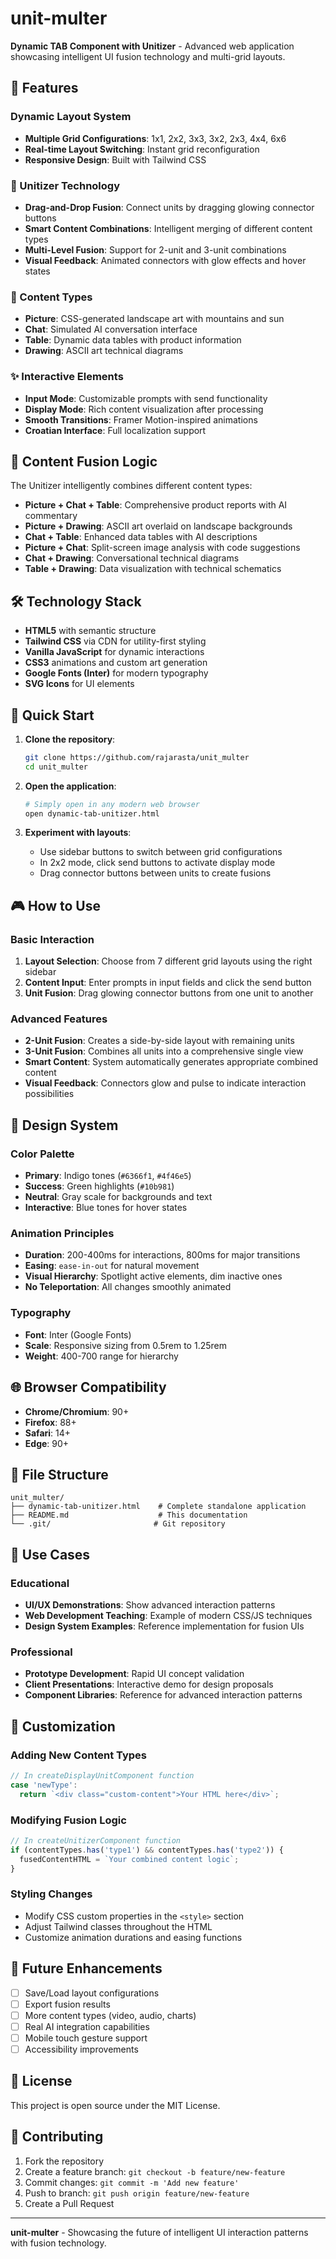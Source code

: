 # unit-multer

**Dynamic TAB Component with Unitizer** - Advanced web application showcasing intelligent UI fusion technology and multi-grid layouts.

## 🚀 Features

### Dynamic Layout System
- **Multiple Grid Configurations**: 1x1, 2x2, 3x3, 3x2, 2x3, 4x4, 6x6
- **Real-time Layout Switching**: Instant grid reconfiguration
- **Responsive Design**: Built with Tailwind CSS

### 🔗 Unitizer Technology
- **Drag-and-Drop Fusion**: Connect units by dragging glowing connector buttons
- **Smart Content Combinations**: Intelligent merging of different content types
- **Multi-Level Fusion**: Support for 2-unit and 3-unit combinations
- **Visual Feedback**: Animated connectors with glow effects and hover states

### 🎨 Content Types
- **Picture**: CSS-generated landscape art with mountains and sun
- **Chat**: Simulated AI conversation interface
- **Table**: Dynamic data tables with product information
- **Drawing**: ASCII art technical diagrams

### ✨ Interactive Elements
- **Input Mode**: Customizable prompts with send functionality
- **Display Mode**: Rich content visualization after processing
- **Smooth Transitions**: Framer Motion-inspired animations
- **Croatian Interface**: Full localization support

## 🎯 Content Fusion Logic

The Unitizer intelligently combines different content types:

- **Picture + Chat + Table**: Comprehensive product reports with AI commentary
- **Picture + Drawing**: ASCII art overlaid on landscape backgrounds
- **Chat + Table**: Enhanced data tables with AI descriptions  
- **Picture + Chat**: Split-screen image analysis with code suggestions
- **Chat + Drawing**: Conversational technical diagrams
- **Table + Drawing**: Data visualization with technical schematics

## 🛠️ Technology Stack

- **HTML5** with semantic structure
- **Tailwind CSS** via CDN for utility-first styling
- **Vanilla JavaScript** for dynamic interactions
- **CSS3** animations and custom art generation
- **Google Fonts (Inter)** for modern typography
- **SVG Icons** for UI elements

## 🚀 Quick Start

1. **Clone the repository**:
   ```bash
   git clone https://github.com/rajarasta/unit_multer
   cd unit_multer
   ```

2. **Open the application**:
   ```bash
   # Simply open in any modern web browser
   open dynamic-tab-unitizer.html
   ```

3. **Experiment with layouts**:
   - Use sidebar buttons to switch between grid configurations
   - In 2x2 mode, click send buttons to activate display mode
   - Drag connector buttons between units to create fusions

## 🎮 How to Use

### Basic Interaction
1. **Layout Selection**: Choose from 7 different grid layouts using the right sidebar
2. **Content Input**: Enter prompts in input fields and click the send button
3. **Unit Fusion**: Drag glowing connector buttons from one unit to another

### Advanced Features
- **2-Unit Fusion**: Creates a side-by-side layout with remaining units
- **3-Unit Fusion**: Combines all units into a comprehensive single view
- **Smart Content**: System automatically generates appropriate combined content
- **Visual Feedback**: Connectors glow and pulse to indicate interaction possibilities

## 🎨 Design System

### Color Palette
- **Primary**: Indigo tones (`#6366f1`, `#4f46e5`)
- **Success**: Green highlights (`#10b981`)
- **Neutral**: Gray scale for backgrounds and text
- **Interactive**: Blue tones for hover states

### Animation Principles
- **Duration**: 200-400ms for interactions, 800ms for major transitions
- **Easing**: `ease-in-out` for natural movement
- **Visual Hierarchy**: Spotlight active elements, dim inactive ones
- **No Teleportation**: All changes smoothly animated

### Typography
- **Font**: Inter (Google Fonts)
- **Scale**: Responsive sizing from 0.5rem to 1.25rem
- **Weight**: 400-700 range for hierarchy

## 🌐 Browser Compatibility

- **Chrome/Chromium**: 90+
- **Firefox**: 88+
- **Safari**: 14+
- **Edge**: 90+

## 📁 File Structure

```
unit_multer/
├── dynamic-tab-unitizer.html    # Complete standalone application
├── README.md                    # This documentation
└── .git/                       # Git repository
```

## 🎯 Use Cases

### Educational
- **UI/UX Demonstrations**: Show advanced interaction patterns
- **Web Development Teaching**: Example of modern CSS/JS techniques
- **Design System Examples**: Reference implementation for fusion UIs

### Professional
- **Prototype Development**: Rapid UI concept validation
- **Client Presentations**: Interactive demo for design proposals
- **Component Libraries**: Reference for advanced interaction patterns

## 🔧 Customization

### Adding New Content Types
```javascript
// In createDisplayUnitComponent function
case 'newType': 
  return `<div class="custom-content">Your HTML here</div>`;
```

### Modifying Fusion Logic
```javascript
// In createUnitizerComponent function
if (contentTypes.has('type1') && contentTypes.has('type2')) {
  fusedContentHTML = `Your combined content logic`;
}
```

### Styling Changes
- Modify CSS custom properties in the `<style>` section
- Adjust Tailwind classes throughout the HTML
- Customize animation durations and easing functions

## 🚀 Future Enhancements

- [ ] Save/Load layout configurations
- [ ] Export fusion results
- [ ] More content types (video, audio, charts)
- [ ] Real AI integration capabilities
- [ ] Mobile touch gesture support
- [ ] Accessibility improvements

## 📄 License

This project is open source under the MIT License.

## 🤝 Contributing

1. Fork the repository
2. Create a feature branch: `git checkout -b feature/new-feature`
3. Commit changes: `git commit -m 'Add new feature'`
4. Push to branch: `git push origin feature/new-feature`
5. Create a Pull Request

---

**unit-multer** - Showcasing the future of intelligent UI interaction patterns with fusion technology.